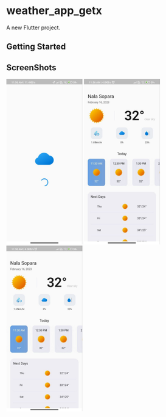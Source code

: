 # weather_app_getx

A new Flutter project.

## Getting Started

## ScreenShots

<img src="image/image3.jpg" width="200">  <img src="image/image.png" width="200">  <img src="image/image2.jpg" width="200"> 

